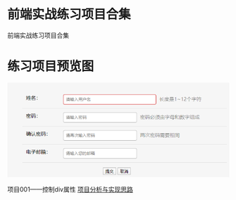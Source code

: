 <!--
 * @Author: CoderLeiShuo
 * @Description
 * @version: 1.0.0
 * @Date: 2020-05-31 19:23:48
 * @LastEditTime: 2020-06-02 23:35:44
 * @LastEditos: CoderLeiShuo
--> 
# 前端实战练习项目合集
前端实战练习项目合集

# 练习项目预览图
![](https://raw.githubusercontent.com/CoderLeiShuo/cloudimgs/master/imgs/20200531193608.png)

项目001——控制div属性
[项目分析与实现思路](https://github.com/CoderLeiShuo/Web-Examples/blob/master/%E9%A1%B9%E7%9B%AE001-%E6%8E%A7%E5%88%B6div%E5%B1%9E%E6%80%A7/README.md)